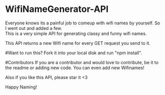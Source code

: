 # WifiNameGenerator-API

Everyone knows its a painful job to comeup with wifi names by yourself. So I went out and added a few.  
This is a very simple API for generating classy and funny wifi names. 

This API returns a new Wifi name for every GET request you send to it. 

#Want to run this? 
Fork it into your local disk and run "npm install". 


#Contributors
If you are a contributor and would love to contribute, be it to the readme or adding new code. You can even add new Wifinames! 

Also if you like this API, please star it <3

Happy Naming! 
